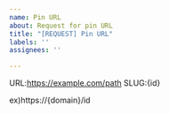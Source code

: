 ```yaml
---
name: Pin URL
about: Request for pin URL
title: "[REQUEST] Pin URL"
labels: ''
assignees: ''

---
```


URL:https://example.com/path
SLUG:{id}

ex)https://{domain}/id